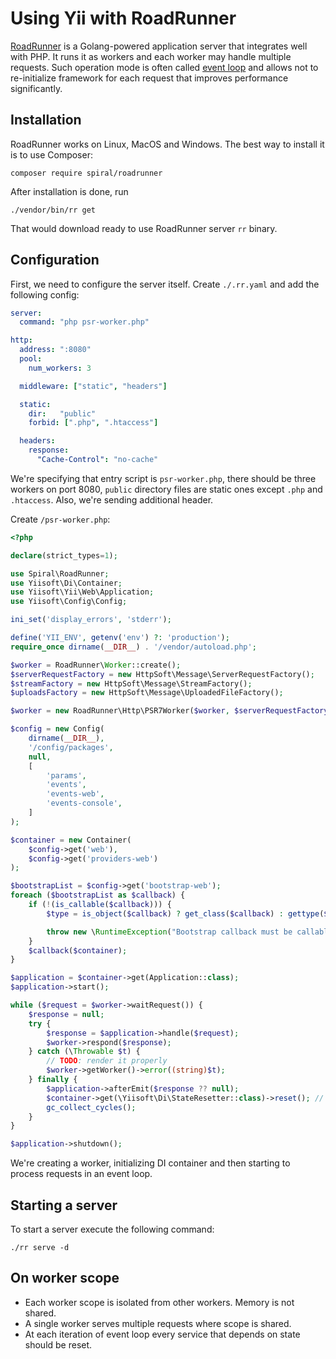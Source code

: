 # Using Yii with RoadRunner

[RoadRunner](https://roadrunner.dev/) is a Golang-powered application server that integrates well with PHP. It runs
it as workers and each worker may handle multiple requests. Such operation mode is often called
[event loop](using-with-event-loop.md) and allows not to re-initialize framework for each request that improves
performance significantly.

## Installation

RoadRunner works on Linux, MacOS and Windows. The best way to install it is to use Composer:

```
composer require spiral/roadrunner
```

After installation is done, run

```
./vendor/bin/rr get
```

That would download ready to use RoadRunner server `rr` binary.

## Configuration

First, we need to configure the server itself. Create `./.rr.yaml` and add the following config:

```yaml
server:
  command: "php psr-worker.php"

http:
  address: ":8080"
  pool:
    num_workers: 3

  middleware: ["static", "headers"]

  static:
    dir:   "public"
    forbid: [".php", ".htaccess"]

  headers:
    response:
      "Cache-Control": "no-cache"
```

We're specifying that entry script is `psr-worker.php`, there should be three workers on port 8080, `public` directory
files are static ones except `.php` and `.htaccess`. Also, we're sending additional header.

Create `/psr-worker.php`:

```php
<?php

declare(strict_types=1);

use Spiral\RoadRunner;
use Yiisoft\Di\Container;
use Yiisoft\Yii\Web\Application;
use Yiisoft\Config\Config;

ini_set('display_errors', 'stderr');

define('YII_ENV', getenv('env') ?: 'production');
require_once dirname(__DIR__) . '/vendor/autoload.php';

$worker = RoadRunner\Worker::create();
$serverRequestFactory = new HttpSoft\Message\ServerRequestFactory();
$streamFactory = new HttpSoft\Message\StreamFactory();
$uploadsFactory = new HttpSoft\Message\UploadedFileFactory();

$worker = new RoadRunner\Http\PSR7Worker($worker, $serverRequestFactory, $streamFactory, $uploadsFactory);

$config = new Config(
    dirname(__DIR__),
    '/config/packages',
    null,
    [
        'params',
        'events',
        'events-web',
        'events-console',
    ]
);

$container = new Container(
    $config->get('web'),
    $config->get('providers-web')
);

$bootstrapList = $config->get('bootstrap-web');
foreach ($bootstrapList as $callback) {
    if (!(is_callable($callback))) {
        $type = is_object($callback) ? get_class($callback) : gettype($callback);

        throw new \RuntimeException("Bootstrap callback must be callable, $type given.");
    }
    $callback($container);
}

$application = $container->get(Application::class);
$application->start();

while ($request = $worker->waitRequest()) {
    $response = null;
    try {
        $response = $application->handle($request);
        $worker->respond($response);
    } catch (\Throwable $t) {
        // TODO: render it properly
        $worker->getWorker()->error((string)$t);            
    } finally {
        $application->afterEmit($response ?? null);
        $container->get(\Yiisoft\Di\StateResetter::class)->reset(); // We should reset the state of such services every request.
        gc_collect_cycles();
    }
}

$application->shutdown();
```

We're creating a worker, initializing DI container and then starting to process requests in an event loop. 

## Starting a server

To start a server execute the following command:

```
./rr serve -d
```

## On worker scope

- Each worker scope is isolated from other workers. Memory is not shared.
- A single worker serves multiple requests where scope is shared.
- At each iteration of event loop every service that depends on state should be reset.
